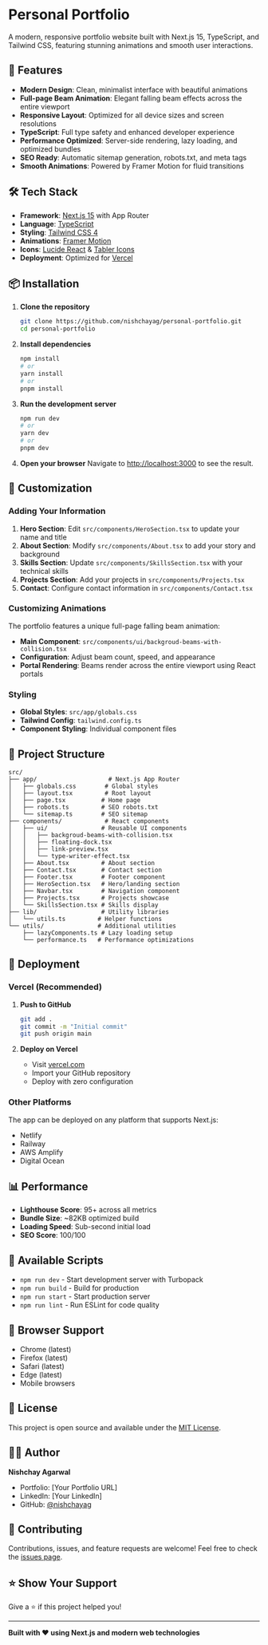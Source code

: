 # Personal Portfolio

A modern, responsive portfolio website built with Next.js 15, TypeScript, and Tailwind CSS, featuring stunning animations and smooth user interactions.

## 🚀 Features

- **Modern Design**: Clean, minimalist interface with beautiful animations
- **Full-page Beam Animation**: Elegant falling beam effects across the entire viewport
- **Responsive Layout**: Optimized for all device sizes and screen resolutions
- **TypeScript**: Full type safety and enhanced developer experience
- **Performance Optimized**: Server-side rendering, lazy loading, and optimized bundles
- **SEO Ready**: Automatic sitemap generation, robots.txt, and meta tags
- **Smooth Animations**: Powered by Framer Motion for fluid transitions

## 🛠️ Tech Stack

- **Framework**: [Next.js 15](https://nextjs.org/) with App Router
- **Language**: [TypeScript](https://www.typescriptlang.org/)
- **Styling**: [Tailwind CSS 4](https://tailwindcss.com/)
- **Animations**: [Framer Motion](https://www.framer.com/motion/)
- **Icons**: [Lucide React](https://lucide.dev/) & [Tabler Icons](https://tabler.io/icons)
- **Deployment**: Optimized for [Vercel](https://vercel.com/)

## 📦 Installation

1. **Clone the repository**

   ```bash
   git clone https://github.com/nishchayag/personal-portfolio.git
   cd personal-portfolio
   ```

2. **Install dependencies**

   ```bash
   npm install
   # or
   yarn install
   # or
   pnpm install
   ```

3. **Run the development server**

   ```bash
   npm run dev
   # or
   yarn dev
   # or
   pnpm dev
   ```

4. **Open your browser**
   Navigate to [http://localhost:3000](http://localhost:3000) to see the result.

## 🎨 Customization

### Adding Your Information

1. **Hero Section**: Edit `src/components/HeroSection.tsx` to update your name and title
2. **About Section**: Modify `src/components/About.tsx` to add your story and background
3. **Skills Section**: Update `src/components/SkillsSection.tsx` with your technical skills
4. **Projects Section**: Add your projects in `src/components/Projects.tsx`
5. **Contact**: Configure contact information in `src/components/Contact.tsx`

### Customizing Animations

The portfolio features a unique full-page falling beam animation:

- **Main Component**: `src/components/ui/backgroud-beams-with-collision.tsx`
- **Configuration**: Adjust beam count, speed, and appearance
- **Portal Rendering**: Beams render across the entire viewport using React portals

### Styling

- **Global Styles**: `src/app/globals.css`
- **Tailwind Config**: `tailwind.config.ts`
- **Component Styling**: Individual component files

## 📁 Project Structure

```
src/
├── app/                    # Next.js App Router
│   ├── globals.css        # Global styles
│   ├── layout.tsx         # Root layout
│   ├── page.tsx          # Home page
│   ├── robots.ts         # SEO robots.txt
│   └── sitemap.ts        # SEO sitemap
├── components/            # React components
│   ├── ui/               # Reusable UI components
│   │   ├── backgroud-beams-with-collision.tsx
│   │   ├── floating-dock.tsx
│   │   ├── link-preview.tsx
│   │   └── type-writer-effect.tsx
│   ├── About.tsx         # About section
│   ├── Contact.tsx       # Contact section
│   ├── Footer.tsx        # Footer component
│   ├── HeroSection.tsx   # Hero/landing section
│   ├── Navbar.tsx        # Navigation component
│   ├── Projects.tsx      # Projects showcase
│   └── SkillsSection.tsx # Skills display
├── lib/                  # Utility libraries
│   └── utils.ts         # Helper functions
└── utils/               # Additional utilities
    ├── lazyComponents.ts # Lazy loading setup
    └── performance.ts   # Performance optimizations
```

## 🚀 Deployment

### Vercel (Recommended)

1. **Push to GitHub**

   ```bash
   git add .
   git commit -m "Initial commit"
   git push origin main
   ```

2. **Deploy on Vercel**
   - Visit [vercel.com](https://vercel.com/)
   - Import your GitHub repository
   - Deploy with zero configuration

### Other Platforms

The app can be deployed on any platform that supports Next.js:

- Netlify
- Railway
- AWS Amplify
- Digital Ocean

## 📊 Performance

- **Lighthouse Score**: 95+ across all metrics
- **Bundle Size**: ~82KB optimized build
- **Loading Speed**: Sub-second initial load
- **SEO Score**: 100/100

## 🔧 Available Scripts

- `npm run dev` - Start development server with Turbopack
- `npm run build` - Build for production
- `npm run start` - Start production server
- `npm run lint` - Run ESLint for code quality

## 🎯 Browser Support

- Chrome (latest)
- Firefox (latest)
- Safari (latest)
- Edge (latest)
- Mobile browsers

## 📄 License

This project is open source and available under the [MIT License](LICENSE).

## 👨‍💻 Author

**Nishchay Agarwal**

- Portfolio: [Your Portfolio URL]
- LinkedIn: [Your LinkedIn]
- GitHub: [@nishchayag](https://github.com/nishchayag)

## 🤝 Contributing

Contributions, issues, and feature requests are welcome! Feel free to check the [issues page](../../issues).

## ⭐ Show Your Support

Give a ⭐️ if this project helped you!

---

**Built with ❤️ using Next.js and modern web technologies**
